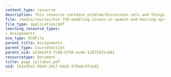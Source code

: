 ```yaml
---
content_type: resource
description: This resource contains problem/discussion sets and things to think about.
file: /media/courses/hst-750-modeling-issues-in-speech-and-hearing-spring-2006/1b1e95a1d9a92dc7bda5570a6cd71ed2_page_syllabus.pdf
file_type: application/pdf
learning_resource_types:
- Assignments
ocw_type: OCWFile
parent_title: Assignments
parent_type: CourseSection
parent_uid: a23be3f3-fc88-b750-ec0e-12875925cb81
resourcetype: Document
title: page_syllabus.pdf
uid: 1b1e95a1-d9a9-2dc7-bda5-570a6cd71ed2
---
```

